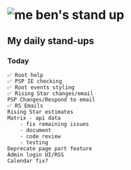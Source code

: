 # ![me](https://avatars2.githubusercontent.com/u/5232044?s=50&v=4) ben's stand up

## My daily stand-ups

### Today
    
    ✅ Root help
    ✅ PSP IE checking
    ✅ Root events styling
    ✅ Rising Star changes/email
    PSP Changes/Respond to email
    ✅ RS Emails
    Rising Star estimates
    Matrix - api data 
        - fix remaining issues
        - document
        - code review
        - testing
    Deprecate page part feature
    Admin login UI/RSS
    Calendar fix?
